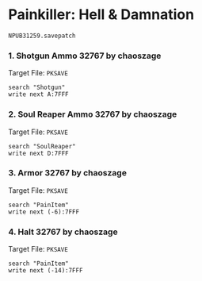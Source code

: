 #  Painkiller: Hell & Damnation 

`NPUB31259.savepatch`

### 1. Shotgun Ammo 32767 by chaoszage

Target File: `PKSAVE`

```
search "Shotgun"
write next A:7FFF
```

### 2. Soul Reaper Ammo 32767 by chaoszage

Target File: `PKSAVE`

```
search "SoulReaper"
write next D:7FFF
```

### 3. Armor 32767 by chaoszage

Target File: `PKSAVE`

```
search "PainItem"
write next (-6):7FFF
```

### 4. Halt 32767 by chaoszage

Target File: `PKSAVE`

```
search "PainItem"
write next (-14):7FFF
```

